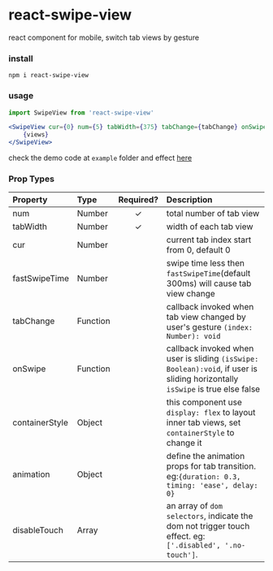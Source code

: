 # react-swipe-view
react component for mobile, switch tab views by gesture

### install
```shell
npm i react-swipe-view
```

### usage
```jsx
import SwipeView from 'react-swipe-view'

<SwipeView cur={0} num={5} tabWidth={375} tabChange={tabChange} onSwipe={onSwipe} animation={{duration:0.3, timing: 'ease', delay: 0}} disableTouch={['.disabled']}>
    {views}
</SwipeView>
```
check the demo code at `example` folder and effect [here](https://legeneek.github.io/react-swipe-view/index.html)

### Prop Types
| Property | Type | Required? | Description |
|:---|:---|:---:|:---|
| num | Number | ✓ | total number of tab view |
| tabWidth | Number | ✓ | width of each tab view |
| cur | Number |   | current tab index start from 0, default 0 |
| fastSwipeTime | Number |  | swipe time less then `fastSwipeTime`(default 300ms) will cause tab view change |
| tabChange | Function |  | callback invoked when tab view changed by user's gesture `(index: Number): void` |
| onSwipe | Function |  | callback invoked when user is sliding `(isSwipe: Boolean):void`, if user is sliding horizontally `isSwipe` is true else false |
| containerStyle | Object |  | this component use `display: flex` to layout inner tab views, set `containerStyle` to change it |
| animation | Object |  | define the animation props for tab transition. eg:`{duration: 0.3, timing: 'ease', delay: 0}`
| disableTouch | Array |  | an array of `dom selectors`, indicate the dom not trigger touch effect. eg: `['.disabled', '.no-touch']`.
